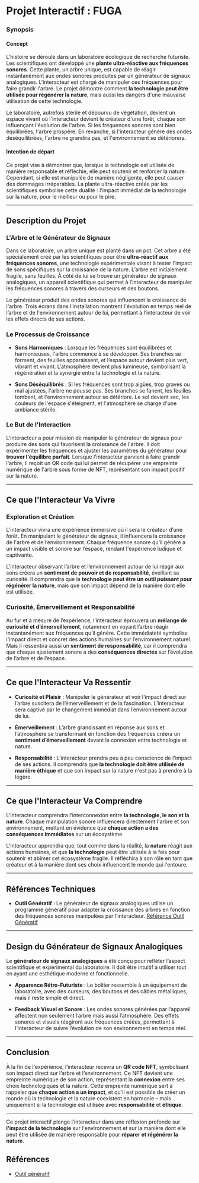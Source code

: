 # Projet Interactif : **FUGA**

### **Synopsis**

#### **Concept**
L'histoire se déroule dans un laboratoire écologique de recherche futuriste. Les scientifiques ont développé une **plante ultra-réactive aux fréquences sonores**. Cette plante, un arbre unique, est capable de réagir instantanément aux ondes sonores produites par un générateur de signaux analogiques. L'interacteur est chargé de manipuler ces fréquences pour faire grandir l'arbre. Le projet démontre comment **la technologie peut être utilisée pour régénérer la nature**, mais aussi les dangers d'une mauvaise utilisation de cette technologie.

Le laboratoire, autrefois stérile et dépourvu de végétation, devient un espace vivant où l'interacteur devient le créateur d'une forêt, chaque son influençant l'évolution de l'arbre. Si les fréquences sonores sont bien équilibrées, l'arbre prospère. En revanche, si l'interacteur génère des ondes déséquilibrées, l'arbre ne grandira pas, et l'environnement se détériorera.

#### **Intention de départ**
Ce projet vise à démontrer que, lorsque la technologie est utilisée de manière responsable et réfléchie, elle peut soutenir et renforcer la nature. Cependant, si elle est manipulée de manière négligente, elle peut causer des dommages irréparables. La plante ultra-réactive créée par les scientifiques symbolise cette dualité : l'impact immédiat de la technologie sur la nature, pour le meilleur ou pour le pire.

---

## **Description du Projet**

### **L'Arbre et le Générateur de Signaux**
Dans ce laboratoire, un arbre unique est planté dans un pot. Cet arbre a été spécialement créé par les scientifiques pour être **ultra-réactif aux fréquences sonores**, une technologie expérimentale visant à tester l'impact de sons spécifiques sur la croissance de la nature. L’arbre est initialement fragile, sans feuilles. À côté de lui se trouve un générateur de signaux analogiques, un appareil scientifique qui permet à l’interacteur de manipuler les fréquences sonores à travers des curseurs et des boutons.

Le générateur produit des ondes sonores qui influencent la croissance de l'arbre. Trois écrans dans l'installation montrent l'évolution en temps réel de l’arbre et de l'environnement autour de lui, permettant à l’interacteur de voir les effets directs de ses actions.

### **Le Processus de Croissance**
- **Sons Harmoniques** : Lorsque les fréquences sont équilibrées et harmonieuses, l'arbre commence à se développer. Ses branches se forment, des feuilles apparaissent, et l’espace autour devient plus vert, vibrant et vivant. L’atmosphère devient plus lumineuse, symbolisant la régénération et la synergie entre la technologie et la nature.
  
- **Sons Déséquilibrés** : Si les fréquences sont trop aigües, trop graves ou mal ajustées, l'arbre ne pousse pas. Ses branches se fanent, les feuilles tombent, et l'environnement autour se détériore. Le sol devient sec, les couleurs de l'espace s'éteignent, et l'atmosphère se charge d'une ambiance stérile.

### **Le But de l'Interaction**
L'interacteur a pour mission de manipuler le générateur de signaux pour produire des sons qui favorisent la croissance de l'arbre. Il doit expérimenter les fréquences et ajuster les paramètres du générateur pour **trouver l'équilibre parfait**. Lorsque l'interacteur parvient à faire grandir l'arbre, il reçoit un QR code qui lui permet de récupérer une empreinte numérique de l'arbre sous forme de NFT, représentant son impact positif sur la nature.

---

## **Ce que l'Interacteur Va Vivre**

### **Exploration et Création**
L’interacteur vivra une expérience immersive où il sera le créateur d’une forêt. En manipulant le générateur de signaux, il influencera la croissance de l'arbre et de l’environnement. Chaque fréquence sonore qu’il génère a un impact visible et sonore sur l’espace, rendant l'expérience ludique et captivante.

L’interacteur observant l’arbre et l’environnement autour de lui réagir aux sons créera un **sentiment de pouvoir et de responsabilité**, éveillant sa curiosité. Il comprendra que la **technologie peut être un outil puissant pour régénérer la nature**, mais que son impact dépend de la manière dont elle est utilisée.

### **Curiosité, Émerveillement et Responsabilité**
Au fur et à mesure de l’expérience, l’interacteur éprouvera un **mélange de curiosité et d’émerveillement**, notamment en voyant l’arbre réagir instantanément aux fréquences qu’il génère. Cette immédiateté symbolise l'impact direct et concret des actions humaines sur l’environnement naturel. Mais il ressentira aussi un **sentiment de responsabilité**, car il comprendra que chaque ajustement sonore a des **conséquences directes** sur l’évolution de l’arbre et de l’espace.

---

## **Ce que l'Interacteur Va Ressentir**

- **Curiosité et Plaisir** : Manipuler le générateur et voir l'impact direct sur l’arbre suscitera de l’émerveillement et de la fascination. L’interacteur sera captivé par le changement immédiat dans l’environnement autour de lui.
  
- **Émerveillement** : L’arbre grandissant en réponse aux sons et l’atmosphère se transformant en fonction des fréquences créera un **sentiment d’émerveillement** devant la connexion entre technologie et nature.
  
- **Responsabilité** : L'interacteur prendra peu à peu conscience de l'impact de ses actions. Il comprendra que **la technologie doit être utilisée de manière éthique** et que son impact sur la nature n'est pas à prendre à la légère.

---

## **Ce que l'Interacteur Va Comprendre**

L’interacteur comprendra l’interconnexion entre **la technologie, le son et la nature**. Chaque manipulation sonore influencera directement l'arbre et son environnement, mettant en évidence que **chaque action a des conséquences immédiates** sur un écosystème. 

L’interacteur apprendra que, tout comme dans la réalité, la **nature** réagit aux actions humaines, et que **la technologie** peut être utilisée à la fois pour soutenir et abîmer cet écosystème fragile. Il réfléchira à son rôle en tant que créateur et à la manière dont ses choix influencent le monde qui l'entoure.

---

## **Références Techniques**

- **Outil Génératif** : Le générateur de signaux analogiques utilise un programme génératif pour adapter la croissance des arbres en fonction des fréquences sonores manipulées par l’interacteur. [Référence Outil Génératif](https://assetstore.unity.com/packages/tools/modeling/treegen-2023-procedural-tree-generator-244180)

---

## **Design du Générateur de Signaux Analogiques**

Le **générateur de signaux analogiques** a été conçu pour refléter l’aspect scientifique et expérimental du laboratoire. Il doit être intuitif à utiliser tout en ayant une esthétique moderne et fonctionnelle.

- **Apparence Rétro-Futuriste** : Le boîtier ressemble à un équipement de laboratoire, avec des curseurs, des boutons et des câbles métalliques, mais il reste simple et direct.
  
- **Feedback Visuel et Sonore** : Les ondes sonores générées par l’appareil affectent non seulement l’arbre mais aussi l’atmosphère. Des effets sonores et visuels réagiront aux fréquences créées, permettant à l’interacteur de suivre l’évolution de son environnement en temps réel.

---

## **Conclusion**

À la fin de l'expérience, l’interacteur recevra un **QR code NFT**, symbolisant son impact direct sur l’arbre et l’environnement. Ce NFT devient une empreinte numérique de son action, représentant la **connexion** entre ses choix technologiques et la nature. Cette empreinte numérique sert à rappeler que **chaque action a un impact**, et qu'il est possible de créer un monde où la technologie et la nature coexistent en harmonie – mais uniquement si la technologie est utilisée avec **responsabilité** et **éthique**.

---

Ce projet interactif plonge l’interacteur dans une réflexion profonde sur **l'impact de la technologie** sur l'environnement et sur la manière dont elle peut être utilisée de manière responsable pour **réparer et régénérer la nature**.





## Références

* [Outil génératif](https://assetstore.unity.com/packages/tools/modeling/treegen-2023-procedural-tree-generator-244180)
